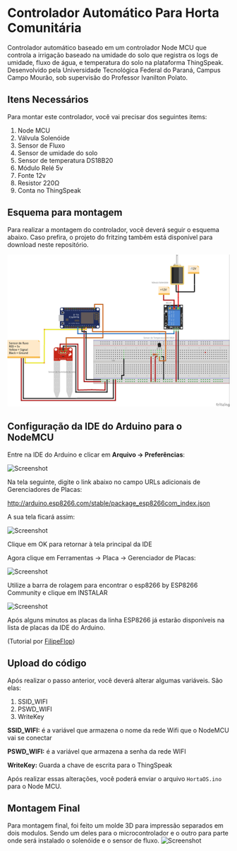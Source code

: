 # Controlador Automático Para Horta Comunitária
Controlador automático baseado em um controlador Node MCU que controla a irrigação baseado na umidade do solo que registra os logs de umidade, fluxo de água, e temperatura do solo na plataforma ThingSpeak. Desenvolvido pela Universidade Tecnológica Federal do Paraná, Campus Campo Mourão, sob supervisão do Professor Ivanilton Polato.

## Itens Necessários
Para montar este controlador, você vai precisar dos seguintes items:
1. Node MCU
2. Válvula Solenóide
3. Sensor de Fluxo
4. Sensor de umidade do solo
5. Sensor de temperatura DS18B20
6. Módulo Relé 5v
7. Fonte 12v
8. Resistor 220Ω
9. Conta no ThingSpeak

## Esquema para montagem
Para realizar a montagem do controlador, você deverá seguir o esquema abaixo. Caso prefira, o projeto do fritzing também está disponível para download neste repositório.

![Screenshot](https://raw.githubusercontent.com/WillianRod/Controlador-Autom-tico-Para-Horta-Comunit-ria/master/Esquema%20de%20montagem.jpg)

## Configuração da IDE do Arduino para o NodeMCU
Entre na IDE do Arduino e clicar em **Arquivo -> Preferências**:

![Screenshot](https://www.filipeflop.com/wp-content/uploads/2016/05/IDE-Arquivo.png)

Na tela seguinte, digite o link abaixo no campo URLs adicionais de Gerenciadores de Placas:

http://arduino.esp8266.com/stable/package_esp8266com_index.json

A sua tela ficará assim:

![Screenshot](https://www.filipeflop.com/wp-content/uploads/2016/05/IDE-Preferencias.png)

Clique em OK para retornar à tela principal da IDE

Agora clique em Ferramentas -> Placa -> Gerenciador de Placas:

![Screenshot](https://www.filipeflop.com/wp-content/uploads/2016/05/IDE-Menu-Ferramentas-Placa.png)

Utilize a barra de rolagem para encontrar o esp8266 by ESP8266 Community e clique em INSTALAR

![Screenshot](https://www.filipeflop.com/wp-content/uploads/2016/05/IDE-Gerenciador-de-placas.png)

Após alguns minutos as placas da linha ESP8266 já estarão disponíveis na lista de placas da IDE do Arduino.

(Tutorial por [FilipeFlop](https://www.filipeflop.com/blog/programar-nodemcu-com-ide-arduino/))

## Upload do código
Após realizar o passo anterior, você deverá alterar algumas variáveis. São elas:

1. SSID_WIFI
2. PSWD_WIFI
3. WriteKey

**SSID_WIFI:** é a variável que armazena o nome da rede Wifi que o NodeMCU vai se conectar

**PSWD_WIFI:** é a variável que armazena a senha da rede WIFI

**WriteKey:** Guarda a chave de escrita para o ThingSpeak

Após realizar essas alterações, você poderá enviar o arquivo ```HortaOS.ino``` para o Node MCU. 

## Montagem Final
Para montagem final, foi feito um molde 3D para impressão separados em dois modulos. Sendo um deles para o microcontrolador e o outro para parte onde será instalado o solenóide e o sensor de fluxo.
![Screenshot](https://raw.githubusercontent.com/WillianRod/HortaOS/master/caixa%20horta.png)

